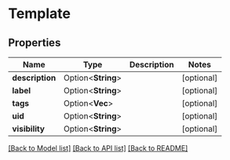 # Template

## Properties

Name | Type | Description | Notes
------------ | ------------- | ------------- | -------------
**description** | Option<**String**> |  | [optional]
**label** | Option<**String**> |  | [optional]
**tags** | Option<**Vec<String>**> |  | [optional]
**uid** | Option<**String**> |  | [optional]
**visibility** | Option<**String**> |  | [optional]

[[Back to Model list]](../README.md#documentation-for-models) [[Back to API list]](../README.md#documentation-for-api-endpoints) [[Back to README]](../README.md)


